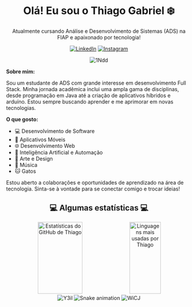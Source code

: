 <div align="center">
  <h1>Olá! Eu sou o Thiago Gabriel ❄️</h1>
  Atualmente cursando Análise e Desenvolvimento de Sistemas (ADS) na FIAP e apaixonado por tecnologia!

  [![LinkedIn](https://img.shields.io/badge/LinkedIn-0077B5?style=for-the-badge&logo=linkedin&logoColor=white)](https://www.linkedin.com/in/thbiell/)
  [![Instagram](https://img.shields.io/badge/Instagram-E4405F?style=for-the-badge&logo=instagram&logoColor=white)](https://www.instagram.com/th.biell/)

  <img src="https://github.com/thbiell/thbiell/assets/101123186/d41c9e96-efd8-479b-bbc9-64d6c7a55a41" alt="1Ndd">
</div>

**Sobre mim:**

Sou um estudante de ADS com grande interesse em desenvolvimento Full Stack. Minha jornada acadêmica inclui uma ampla gama de disciplinas, desde programação em Java até a criação de aplicativos híbridos e arduíno. Estou sempre buscando aprender e me aprimorar em novas tecnologias.

**O que gosto:**

- 💻 Desenvolvimento de Software
- 📱 Aplicativos Móveis
- 🌐 Desenvolvimento Web
- 🤖 Inteligência Artificial e Automação
- 🎨 Arte e Design
- 🎵 Música
- 🐱 Gatos

Estou aberto a colaborações e oportunidades de aprendizado na área de tecnologia. Sinta-se à vontade para se conectar comigo e trocar ideias!

<div align="center">
  <h2>💻 Algumas estatísticas 💻</h2>
  <img width="49%" height="195px" src="https://github-readme-stats.vercel.app/api?username=thbiell&show_icons=true&count_private=true&theme=midnight-purple" alt="Estatísticas do GitHub de Thiago"/>
  <img width="41%" height="195px" src="https://github-readme-stats.vercel.app/api/top-langs/?username=thbiell&layout=compact&theme=midnight-purple" alt="Linguagens mais usadas por Thiago"/>
</div>
<div align="center">
  <img src="https://github.com/thbiell/thbiell/assets/101123186/abd55218-3541-4a92-af16-291591d2c009" alt="Y3il">
  <img src="https://github.com/danielbped/danielbped/blob/output/github-contribution-grid-snake.svg" alt="Snake animation">
  <img src="https://github.com/thbiell/thbiell/assets/101123186/0f6c8719-655b-4528-8653-37299d7f985d" alt="WiCJ">
</div>
